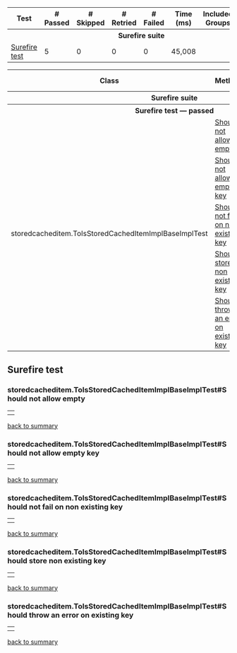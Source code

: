 
<table>
<tr><th>Test</th><th># Passed</th><th># Skipped</th><th># Retried</th><th># Failed</th><th>Time (ms)</th><th>Included Groups</th><th>Excluded Groups</th></tr>
<tr><th colspan="8">Surefire suite</th></tr>
<tr><td><a href="#t0">Surefire test</a></td><td class="num">5</td><td class="num">0</td><td class="num">0</td><td class="num">0</td><td class="num">45,008</td><td></td><td></td></tr>
</table>
<table id='summary'><thead><tr><th>Class</th><th>Method</th><th>Start</th><th>Time (ms)</th></tr></thead><tbody><tr><th colspan="4">Surefire suite</th></tr></tbody><tbody id="t0"><tr><th colspan="4">Surefire test &#8212; passed</th></tr><tr class="passedeven"><td rowspan="5">storedcacheditem.ToIsStoredCachedItemImplBaseImplTest</td><td><a href="#m0">Should not allow empty</a></td><td rowspan="1">1588498403633</td><td rowspan="1">44521</td></tr><tr class="passedeven"><td><a href="#m1">Should not allow empty key</a></td><td rowspan="1">1588498403635</td><td rowspan="1">44685</td></tr><tr class="passedeven"><td><a href="#m2">Should not fail on non existing key</a></td><td rowspan="1">1588498403638</td><td rowspan="1">44775</td></tr><tr class="passedeven"><td><a href="#m3">Should store non existing key</a></td><td rowspan="1">1588498403638</td><td rowspan="1">44850</td></tr><tr class="passedeven"><td><a href="#m4">Should throw an error on existing key</a></td><td rowspan="1">1588498403637</td><td rowspan="1">44760</td></tr></tbody>
</table>
<h2>Surefire test</h2><h3 id="m0">storedcacheditem.ToIsStoredCachedItemImplBaseImplTest#Should not allow empty</h3><table class="result"><tr><th class="invisible"/></tr></table><p class="totop"><a href="#summary">back to summary</a></p>
<h3 id="m1">storedcacheditem.ToIsStoredCachedItemImplBaseImplTest#Should not allow empty key</h3><table class="result"><tr><th class="invisible"/></tr></table><p class="totop"><a href="#summary">back to summary</a></p>
<h3 id="m2">storedcacheditem.ToIsStoredCachedItemImplBaseImplTest#Should not fail on non existing key</h3><table class="result"><tr><th class="invisible"/></tr></table><p class="totop"><a href="#summary">back to summary</a></p>
<h3 id="m3">storedcacheditem.ToIsStoredCachedItemImplBaseImplTest#Should store non existing key</h3><table class="result"><tr><th class="invisible"/></tr></table><p class="totop"><a href="#summary">back to summary</a></p>
<h3 id="m4">storedcacheditem.ToIsStoredCachedItemImplBaseImplTest#Should throw an error on existing key</h3><table class="result"><tr><th class="invisible"/></tr></table><p class="totop"><a href="#summary">back to summary</a></p>
